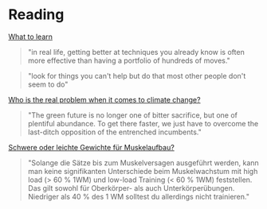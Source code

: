 # Reading

[What to learn](https://danluu.com/learn-what/)

> "in real life, getting better at techniques you already know is often more effective than having a portfolio of hundreds of moves."

> "look for things you can't help but do that most other people don't seem to do"

[Who is the real problem when it comes to climate change?](https://noahpinion.substack.com/p/who-is-the-real-problem-when-it-comes)

> "The green future is no longer one of bitter sacrifice, but one of plentiful abundance. To get there faster, we just have to overcome the last-ditch opposition of the entrenched incumbents."

[Schwere oder leichte Gewichte für Muskelaufbau?](https://science-fitness.de/research-reviews/gewichte-muskelaufbau)
 
> "Solange die Sätze bis zum Muskelversagen ausgeführt werden, kann man keine signifikanten Unterschiede beim Muskelwachstum mit high load (> 60 % 1WM) und low-load Training (< 60 % 1WM) feststellen. Das gilt sowohl für Oberkörper- als auch Unterkörperübungen. Niedriger als 40 % des 1 WM solltest du allerdings nicht trainieren."